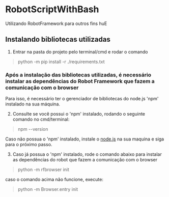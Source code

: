 # RobotScriptWithBash
Utilizando RobotFramework para outros fins huE


## Instalando bibliotecas utilizadas
1. Entrar na pasta do projeto pelo terminal/cmd e rodar o comando
> python -m pip install -r ./requirements.txt


### Após a instalação das bibliotecas utilizadas, é necessário instalar as dependências do Robot Framework que fazem a  comunicação com o browser

Para isso, é necessário ter o gerenciador de bibliotecas do node.js 'npm' instalado na sua máquina.

2. Consulte se você possui o 'npm' instalado, rodando o seguinte comando no cmd/terminal:
> npm --version

Caso não possua o 'npm' instalado, instale o [node.js](https://nodejs.org/en/download/current/) na sua maquina e siga para o próximo passo.

3. Caso já possua o 'npm' instalado, rode o comando abaixo para instalar as dependências do robot que fazem a comunicação com o browser
> python -m rfbrowser init

caso o comando acima não funcione, execute:

> python -m Browser.entry init
